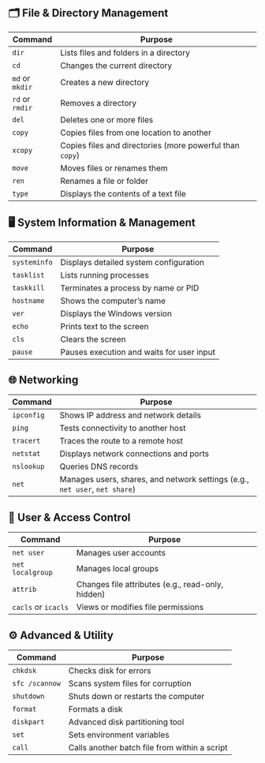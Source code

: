 
## 🗂️ **File & Directory Management**

|Command|Purpose|
|---|---|
|`dir`|Lists files and folders in a directory|
|`cd`|Changes the current directory|
|`md` or `mkdir`|Creates a new directory|
|`rd` or `rmdir`|Removes a directory|
|`del`|Deletes one or more files|
|`copy`|Copies files from one location to another|
|`xcopy`|Copies files and directories (more powerful than `copy`)|
|`move`|Moves files or renames them|
|`ren`|Renames a file or folder|
|`type`|Displays the contents of a text file|

## 🖥️ **System Information & Management**

|Command|Purpose|
|---|---|
|`systeminfo`|Displays detailed system configuration|
|`tasklist`|Lists running processes|
|`taskkill`|Terminates a process by name or PID|
|`hostname`|Shows the computer’s name|
|`ver`|Displays the Windows version|
|`echo`|Prints text to the screen|
|`cls`|Clears the screen|
|`pause`|Pauses execution and waits for user input|

## 🌐 **Networking**

|Command|Purpose|
|---|---|
|`ipconfig`|Shows IP address and network details|
|`ping`|Tests connectivity to another host|
|`tracert`|Traces the route to a remote host|
|`netstat`|Displays network connections and ports|
|`nslookup`|Queries DNS records|
|`net`|Manages users, shares, and network settings (e.g., `net user`, `net share`)|

## 🔐 **User & Access Control**

|Command|Purpose|
|---|---|
|`net user`|Manages user accounts|
|`net localgroup`|Manages local groups|
|`attrib`|Changes file attributes (e.g., read-only, hidden)|
|`cacls` or `icacls`|Views or modifies file permissions|

## ⚙️ **Advanced & Utility**

|Command|Purpose|
|---|---|
|`chkdsk`|Checks disk for errors|
|`sfc /scannow`|Scans system files for corruption|
|`shutdown`|Shuts down or restarts the computer|
|`format`|Formats a disk|
|`diskpart`|Advanced disk partitioning tool|
|`set`|Sets environment variables|
|`call`|Calls another batch file from within a script|